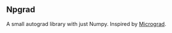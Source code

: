 ## Npgrad

A small autograd library with just Numpy. Inspired by [Micrograd](https://github.com/karpathy/micrograd).
